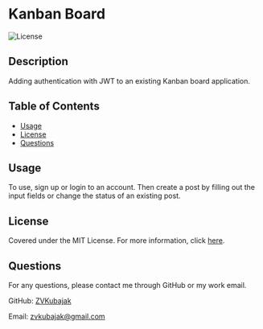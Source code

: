 
  # Kanban Board
  ![License](https://img.shields.io/badge/License-MIT-yellow.svg)

  ## Description

  Adding authentication with JWT to an existing Kanban board application.

  ## Table of Contents

  - [Usage](#usage)
  - [License](#license)
  - [Questions](#questions)

  ## Usage

  To use, sign up or login to an account. Then create a post by filling out the input fields or change the status of an existing post.

  ## License

  Covered under the MIT License. For more information, click [here](https://opensource.org/licenses/MIT).

  ## Questions

  For any questions, please contact me through GitHub or my work email.

  GitHub: [ZVKubajak](github.com/ZVKubajak)
  
  Email: zvkubajak@gmail.com
